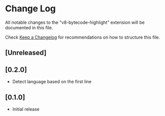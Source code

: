 # Change Log

All notable changes to the "v8-bytecode-highlight" extension will be documented in this file.

Check [Keep a Changelog](http://keepachangelog.com/) for recommendations on how to structure this file.

## [Unreleased]

## [0.2.0]

- Detect language based on the first line

## [0.1.0]

- Initial release
